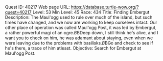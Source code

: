 Quest ID: 40217
Web page URL: https://database.turtle-wow.org/?quest=40217
Level: 53
Min Level: 45
Race: 434
Title: Finding Embergut
Description: The Maul'ogg used to rule over much of the island, but such times have changed, and we now are working to keep ourselves intact. Our other place of operation was called Maul'ogg Post, it was led by Embergut, a rather powerful magi of an ogre.$B$BDeep down, I still think he's alive, and I want you to check on him, he was adamant about staying, even when we were leaving due to the problems with basilisks.$B$BGo and check to see if he's there, a trace of him atleast.
Objective: Search for Embergut at Maul'ogg Post.
